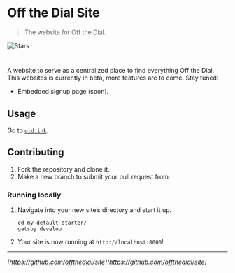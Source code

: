 # Off the Dial Site
> The website for Off the Dial. 

![Stars][stars-shield]
# <!-- ![Banner](banner.png) -->

A website to serve as a centralized place to find everything Off the Dial. This websites is currently in beta, more features are to come. Stay tuned!
- Embedded signup page (soon).

## Usage
Go to [`otd.ink`](https://otd.ink).

## Contributing <!-- Using the source -->
1. Fork the repository and clone it.
2. Make a new branch to submit your pull request from.

### Running locally
1. Navigate into your new site’s directory and start it up.

   ```shell
   cd my-default-starter/
   gatsby develop
   ```

2. Your site is now running at `http://localhost:8000`!

---

_[https://github.com/offthedial/site](https://github.com/offthedial/site)_

<!-- markdown links & imgs -->
[stars-shield]: https://img.shields.io/github/stars/offthedial/site.svg?style=social
